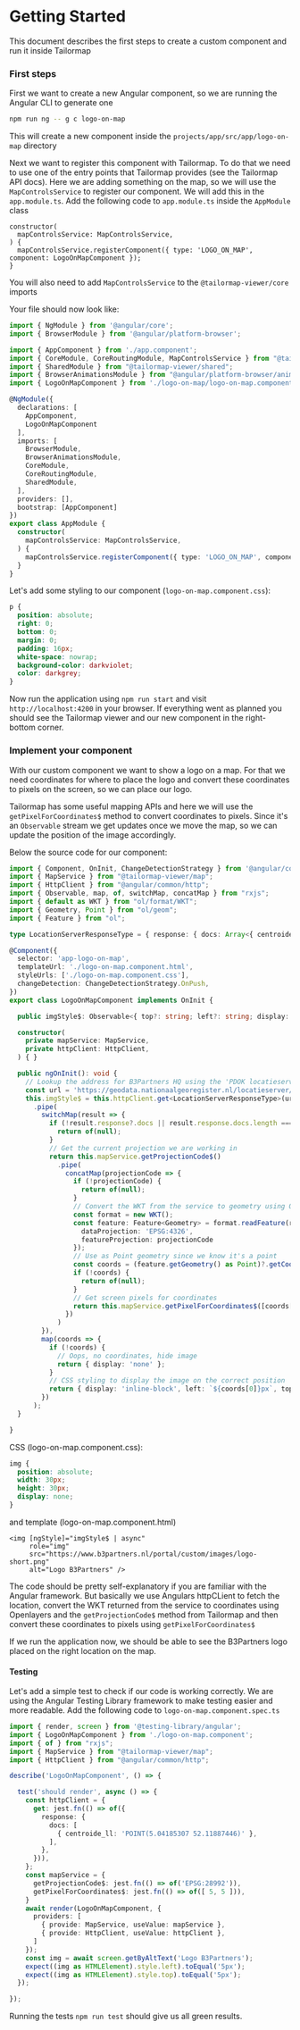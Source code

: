 # Getting Started
This document describes the first steps to create a custom component and run it inside Tailormap

### First steps

First we want to create a new Angular component, so we are running the Angular CLI to generate one

```bash
npm run ng -- g c logo-on-map
```

This will create a new component inside the `projects/app/src/app/logo-on-map` directory

Next we want to register this component with Tailormap. To do that we need to use one of the entry points that Tailormap provides (see the Tailormap API docs). Here we are adding something on the map, so we will use the `MapControlsService` to register our component. We will add this in the `app.module.ts`. Add the following code to `app.module.ts` inside the `AppModule` class

```
constructor(
  mapControlsService: MapControlsService,
) {
  mapControlsService.registerComponent({ type: 'LOGO_ON_MAP', component: LogoOnMapComponent });
}
```

You will also need to add `MapControlsService` to the `@tailormap-viewer/core` imports

Your file should now look like:

```typescript
import { NgModule } from '@angular/core';
import { BrowserModule } from '@angular/platform-browser';

import { AppComponent } from './app.component';
import { CoreModule, CoreRoutingModule, MapControlsService } from "@tailormap-viewer/core";
import { SharedModule } from "@tailormap-viewer/shared";
import { BrowserAnimationsModule } from "@angular/platform-browser/animations";
import { LogoOnMapComponent } from './logo-on-map/logo-on-map.component';

@NgModule({
  declarations: [
    AppComponent,
    LogoOnMapComponent
  ],
  imports: [
    BrowserModule,
    BrowserAnimationsModule,
    CoreModule,
    CoreRoutingModule,
    SharedModule,
  ],
  providers: [],
  bootstrap: [AppComponent]
})
export class AppModule {
  constructor(
    mapControlsService: MapControlsService,
  ) {
    mapControlsService.registerComponent({ type: 'LOGO_ON_MAP', component: LogoOnMapComponent });
  }
}
```

Let's add some styling to our component (`logo-on-map.component.css`):

```css
p {
  position: absolute;
  right: 0;
  bottom: 0;
  margin: 0;
  padding: 16px;
  white-space: nowrap;
  background-color: darkviolet;
  color: darkgrey;
}
```

Now run the application using `npm run start` and visit `http://localhost:4200` in your browser. If everything went as planned you should see the Tailormap viewer and our new component in the right-bottom corner.

### Implement your component

With our custom component we want to show a logo on a map. For that we need coordinates for where to place the logo and convert these coordinates to pixels on the screen, so we can place our logo.

Tailormap has some useful mapping APIs and here we will use the `getPixelForCoordinates$` method to convert coordinates to pixels. Since it's an `Observable` stream we get updates once we move the map, so we can update the position of the image accordingly.

Below the source code for our component:

```typescript
import { Component, OnInit, ChangeDetectionStrategy } from '@angular/core';
import { MapService } from "@tailormap-viewer/map";
import { HttpClient } from "@angular/common/http";
import { Observable, map, of, switchMap, concatMap } from "rxjs";
import { default as WKT } from "ol/format/WKT";
import { Geometry, Point } from "ol/geom";
import { Feature } from "ol";

type LocationServerResponseType = { response: { docs: Array<{ centroide_ll: string }> }};

@Component({
  selector: 'app-logo-on-map',
  templateUrl: './logo-on-map.component.html',
  styleUrls: ['./logo-on-map.component.css'],
  changeDetection: ChangeDetectionStrategy.OnPush,
})
export class LogoOnMapComponent implements OnInit {

  public imgStyle$: Observable<{ top?: string; left?: string; display: string }> = of({ display: 'none' });

  constructor(
    private mapService: MapService,
    private httpClient: HttpClient,
  ) { }

  public ngOnInit(): void {
    // Lookup the address for B3Partners HQ using the 'PDOK locatieserver'
    const url = 'https://geodata.nationaalgeoregister.nl/locatieserver/v3/free?q=Zonnebaan%2012C,%203542%20EC%20Utrecht&rows=1&fl=id,bron,weergavenaam,type,centroide_rd,centroide_ll&fq=*';
    this.imgStyle$ = this.httpClient.get<LocationServerResponseType>(url)
      .pipe(
        switchMap(result => {
          if (!result.response?.docs || result.response.docs.length === 0) {
            return of(null);
          }
          // Get the current projection we are working in
          return this.mapService.getProjectionCode$()
            .pipe(
              concatMap(projectionCode => {
                if (!projectionCode) {
                  return of(null);
                }
                // Convert the WKT from the service to geometry using Openlayers
                const format = new WKT();
                const feature: Feature<Geometry> = format.readFeature(result.response.docs[0].centroide_ll, {
                  dataProjection: 'EPSG:4326',
                  featureProjection: projectionCode
                });
                // Use as Point geometry since we know it's a point
                const coords = (feature.getGeometry() as Point)?.getCoordinates();
                if (!coords) {
                  return of(null);
                }
                // Get screen pixels for coordinates
                return this.mapService.getPixelForCoordinates$([coords[0], coords[1]]);
              })
            )
        }),
        map(coords => {
          if (!coords) {
            // Oops, no coordinates, hide image
            return { display: 'none' };
          }
          // CSS styling to display the image on the correct position
          return { display: 'inline-block', left: `${coords[0]}px`, top: `${coords[1]}px` };
        })
      );
  }

}
```
CSS (logo-on-map.component.css):
```css
img {
  position: absolute;
  width: 30px;
  height: 30px;
  display: none;
}
```
and template (logo-on-map.component.html)
```angular2html
<img [ngStyle]="imgStyle$ | async"
     role="img"
     src="https://www.b3partners.nl/portal/custom/images/logo-short.png"
     alt="Logo B3Partners" />
```
The code should be pretty self-explanatory if you are familiar with the Angular framework. But basically we use Angulars httpCLient to fetch the location, convert the WKT returned from the service to coordinates using Openlayers and the `getProjectionCode$` method from Tailormap and then convert these coordinates to pixels using `getPixelForCoordinates$`

If we run the application now, we should be able to see the B3Partners logo placed on the right location on the map.

#### Testing

Let's add a simple test to check if our code is working correctly. We are using the Angular Testing Library framework to make testing easier and more readable. Add the following code to `logo-on-map.component.spec.ts`

```typescript
import { render, screen } from '@testing-library/angular';
import { LogoOnMapComponent } from './logo-on-map.component';
import { of } from "rxjs";
import { MapService } from "@tailormap-viewer/map";
import { HttpClient } from "@angular/common/http";

describe('LogoOnMapComponent', () => {

  test('should render', async () => {
    const httpClient = {
      get: jest.fn(() => of({
        response: {
          docs: [
            { centroide_ll: 'POINT(5.04185307 52.11887446)' },
          ],
        },
      })),
    };
    const mapService = {
      getProjectionCode$: jest.fn(() => of('EPSG:28992')),
      getPixelForCoordinates$: jest.fn(() => of([ 5, 5 ])),
    }
    await render(LogoOnMapComponent, {
      providers: [
        { provide: MapService, useValue: mapService },
        { provide: HttpClient, useValue: httpClient },
      ]
    });
    const img = await screen.getByAltText('Logo B3Partners');
    expect((img as HTMLElement).style.left).toEqual('5px');
    expect((img as HTMLElement).style.top).toEqual('5px');
  });

});
```
Running the tests `npm run test` should give us all green results.
